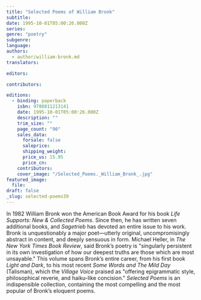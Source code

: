 ```yaml
---
title: "Selected Poems of William Bronk"
subtitle:
date: 1995-10-01T05:00:26.000Z
series:
genre: "poetry"
subgenre:
language:
authors:
  - author/william-bronk.md
translators:

editors:

contributors:

editions:
  - binding: paperback
    isbn: 9780811213141
    date: 1995-10-01T05:00:26.000Z
    description: ""
    trim_size: ""
    page_count: "96"
    sales_data:
      forsale: false
      saleprice:
      shipping_weight:
      price_us: 15.95
      price_cn:
    contributors:
    cover_image: "/Selected_Poems._William_Bronk_.jpg"
featured_image:
  file:
draft: false
_slug: selected-poems39
---
```


In 1982 William Bronk won the American Book Award for his book _Life Supports: New & Collected Poems_. Since then, he has written seven additional books, and _Sagetrieb_ has devoted an entire issue to his work. Bronk is unquestionably a major poet––utterly original, uncompromisingly abstract in content, and deeply sensuous in form. Michael Heller, in _The New York Times Book Review_, said Bronk’s poetry is "singularly persistent in its own investigation of how our deepest truths are those which are most unsayable." This volume spans Bronk’s entire career, from his first book _Light and Dark_, to his most recent _Some Words and The Mild Day_ (Talisman), which the _Village Voice_ praised as "offering epigrammatic style, philosophical reverie, and haiku-like concision." _Selected Poems_ is an indispensible collection, containing the most compelling and the most popular of Bronk’s eloquent poems.

